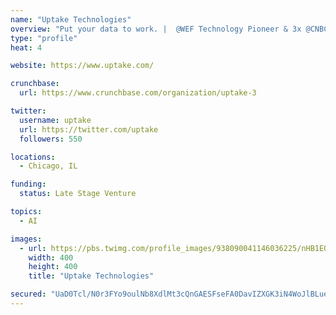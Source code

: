 ```yaml
---
name: "Uptake Technologies"
overview: "Put your data to work. |  @WEF Technology Pioneer & 3x @CNBC #Disruptor50"
type: "profile"
heat: 4

website: https://www.uptake.com/

crunchbase:
  url: https://www.crunchbase.com/organization/uptake-3

twitter:
  username: uptake
  url: https://twitter.com/uptake
  followers: 550

locations:
  - Chicago, IL

funding:
  status: Late Stage Venture

topics:
  - AI

images:
  - url: https://pbs.twimg.com/profile_images/938090041146036225/nHB1EQ6B_400x400.jpg
    width: 400
    height: 400
    title: "Uptake Technologies"

secured: "UaD0Tcl/N0r3FYo9oulNb8XdlMt3cQnGAESFseFA0DavIZXGK3iN4WoJlBLueHc8P6DELoGVBl74lst++OCoJ2FnVeBuzhsbDPRqnU7T8/Rvxm6WEH0St8wHai45c2POifRl0R6X58q1oqfcbgoWOWm+2DfV7/gIY5cEl7ELi9UdHnumGDqiwemRN5TjLQqqLAwWW4DaII+RS1G0ou347fjoAamjbHTGYaGPA+eO2nMOU2N2A7aP+FYffj87CPiT/HcCHvZtkz8kF0J2+5B8qA==;RZlPMlzCmhQod4tFSlv13Q=="
---
```


